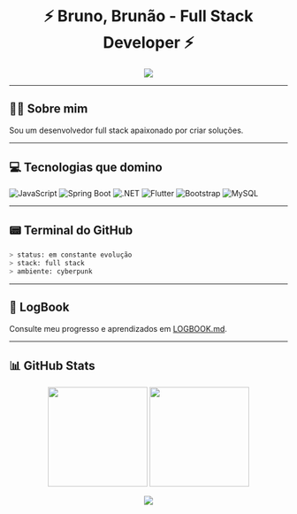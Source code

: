 
<h1 align="center" align-text="center">⚡ Bruno, Brunão - Full Stack Developer ⚡</h1>
<p align="center">
  <img src="https://readme-typing-svg.demolab.com?font=Fira+Code&pause=1000&color=00FFEF&center=true&vCenter=true&width=800&lines=Olá;Aproveite+meu+espaço+de+desenvolvimento;Desenvolvedor+focado+em+transformar+ideias+em+projetos">
</p>

---

## 👨‍💻 Sobre mim

Sou um desenvolvedor full stack apaixonado por criar soluções.

---

## 💻 Tecnologias que domino

![JavaScript](https://img.shields.io/badge/JavaScript-0F0F0F?style=for-the-badge&logo=javascript&logoColor=00FFEF)
![Spring Boot](https://img.shields.io/badge/Spring_Boot-0F0F0F?style=for-the-badge&logo=spring-boot&logoColor=00FFEF)
![.NET](https://img.shields.io/badge/.NET-0F0F0F?style=for-the-badge&logo=dotnet&logoColor=00FFEF)
![Flutter](https://img.shields.io/badge/Flutter-0F0F0F?style=for-the-badge&logo=flutter&logoColor=00FFEF)
![Bootstrap](https://img.shields.io/badge/Bootstrap-0F0F0F?style=for-the-badge&logo=bootstrap&logoColor=00FFEF)
![MySQL](https://img.shields.io/badge/MySQL-0F0F0F?style=for-the-badge&logo=mysql&logoColor=00FFEF)

---

## 📟 Terminal do GitHub

```bash
> status: em constante evolução
> stack: full stack
> ambiente: cyberpunk
```

---

## 🧠 LogBook

Consulte meu progresso e aprendizados em [LOGBOOK.md](./LOGBOOK.md).

---

## 📊 GitHub Stats

<div align="center">
  <img src="https://github-readme-stats.vercel.app/api?username=BrunoulSn&show_icons=true&include_all_commits=true&theme=tokyonight" height="180px"/>
  <img src="https://github-readme-stats.vercel.app/api/top-langs/?username=BrunoulSn&layout=compact&theme=tokyonight&hide=css,html,shell" height="180px"/>
</div>

<p align="center">
  <img src="https://github.com/BrunoulSn/BrunoulSn/blob/output/github-contribution-grid-snake.svg" />
</p>

